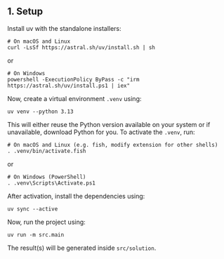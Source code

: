## 1. Setup

Install uv with the standalone installers:

```fish
# On macOS and Linux
curl -LsSf https://astral.sh/uv/install.sh | sh
```

or

```pwsh
# On Windows
powershell -ExecutionPolicy ByPass -c "irm https://astral.sh/uv/install.ps1 | iex"
```

Now, create a virtual environment `.venv` using:

```fish
uv venv --python 3.13
```

This will either reuse the Python version available on your system or if
unavailable, download Python for you. To activate the `.venv`, run:

```fish
# On macOS and Linux (e.g. fish, modify extension for other shells)
. .venv/bin/activate.fish
```

or

```pwsh
# On Windows (PowerShell)
. .venv\Scripts\Activate.ps1
```

After activation, install the dependencies using:

```fish
uv sync --active
```

Now, run the project using:

```fish
uv run -m src.main
```

The result(s) will be generated inside `src/solution`.
